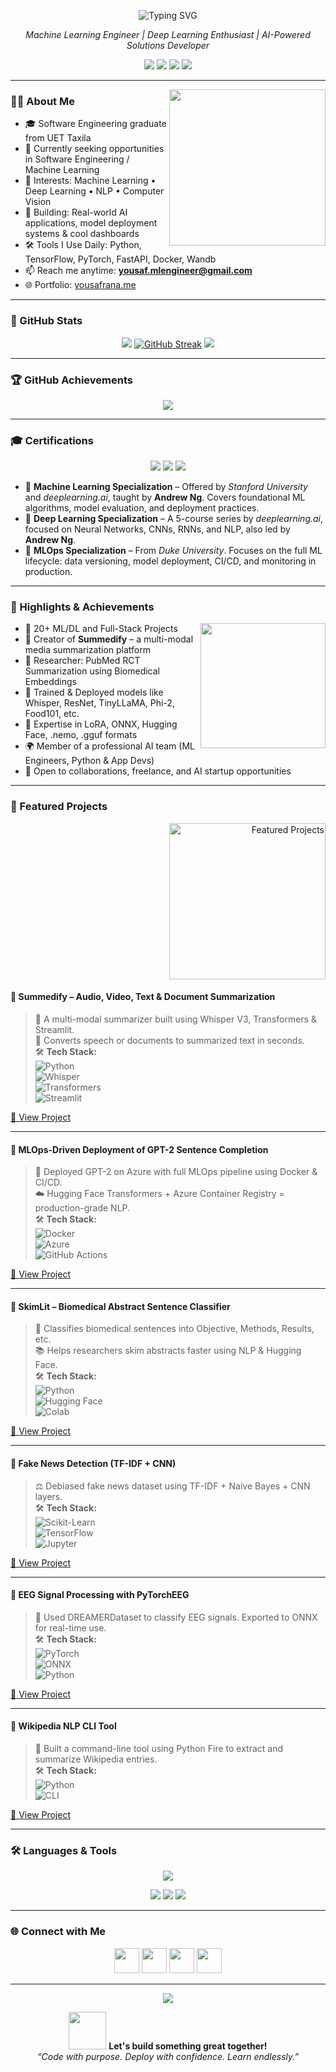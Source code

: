 <!-- Banner with Typing Animation -->
<p align="center">
  <img src="https://readme-typing-svg.demolab.com?font=Fira+Code&size=28&duration=3000&pause=1000&color=F7F7F7&center=true&vCenter=true&width=700&lines=Hi+%F0%9F%91%8B%2C+I'm+MUHAMMAD+YOUSAF+RANA" alt="Typing SVG" />
</p>

<p align="center"><i>Machine Learning Engineer | Deep Learning Enthusiast | AI-Powered Solutions Developer</i></p>

<p align="center">
  <a href="https://github.com/Muhammadyousafrana"><img src="https://img.shields.io/github/followers/Muhammadyousafrana?label=Follow&style=social"></a>
  <a href="mailto:yousaf.mlengineer@gmail.com"><img src="https://img.shields.io/badge/Email-D14836?style=flat&logo=gmail&logoColor=white"></a>
  <a href="https://yousafrana.me/"><img src="https://img.shields.io/badge/Website-Visit-blue?style=flat&logo=google-chrome"></a>
  <a href="https://www.linkedin.com/in/muhammad-yousaf-rana-a96637234/"><img src="https://img.shields.io/badge/LinkedIn-Connect-blue?style=flat&logo=linkedin"></a>
</p>

---

<!-- About Me GIF -->
<img align="right" src="https://media.giphy.com/media/LMt9638dO8dftAjtco/giphy.gif" width="250">

### 👨‍💻 About Me

- 🎓 Software Engineering graduate from UET Taxila  
- 💼 Currently seeking opportunities in Software Engineering / Machine Learning  
- 🧠 Interests: Machine Learning • Deep Learning • NLP • Computer Vision  
- 🚀 Building: Real-world AI applications, model deployment systems & cool dashboards  
- 🛠️ Tools I Use Daily: Python, TensorFlow, PyTorch, FastAPI, Docker, Wandb  
- 📫 Reach me anytime: **yousaf.mlengineer@gmail.com**  
- 🌐 Portfolio: [yousafrana.me](https://yousafrana.me/)  

---

### 🚀 GitHub Stats

<p align="center">
  <img src="https://github-readme-stats.vercel.app/api?username=Muhammadyousafrana&show_icons=true&theme=github_dark" />
  <a href="https://git.io/streak-stats"><img src="https://myousafrana-github-readme-streak-st.vercel.app/?user=Muhammadyousafrana&theme=github-dark-blue" alt="GitHub Streak" /></a>
  <img src="https://github-readme-stats.vercel.app/api/top-langs/?username=Muhammadyousafrana&layout=compact&theme=github_dark" />
</p>

---

### 🏆 GitHub Achievements
<p align="center"> <img src="https://github-profile-trophy.vercel.app/?username=Muhammadyousafrana&theme=darkhub&margin-w=15&no-frame=true" /> </p>

---

### 🎓 Certifications
<p align="center"> <img src="https://img.shields.io/badge/Machine%20Learning%20Specialization-Stanford%20%26%20deeplearning.ai-blue?style=flat-square&logo=Coursera" /> <img src="https://img.shields.io/badge/Deep%20Learning%20Specialization-deeplearning.ai-green?style=flat-square&logo=Coursera" /> <img src="https://img.shields.io/badge/MLOps%20Specialization-Duke%20University-purple?style=flat-square&logo=Coursera" /> </p> <ul> <li>📘 <strong>Machine Learning Specialization</strong> – Offered by <em>Stanford University</em> and <em>deeplearning.ai</em>, taught by <strong>Andrew Ng</strong>. Covers foundational ML algorithms, model evaluation, and deployment practices.</li> <li>🧠 <strong>Deep Learning Specialization</strong> – A 5-course series by <em>deeplearning.ai</em>, focused on Neural Networks, CNNs, RNNs, and NLP, also led by <strong>Andrew Ng</strong>.</li> <li>🔧 <strong>MLOps Specialization</strong> – From <em>Duke University</em>. Focuses on the full ML lifecycle: data versioning, model deployment, CI/CD, and monitoring in production.</li> </ul>

---

### 🏅 Highlights & Achievements

<img align="right" src="https://media.giphy.com/media/26tn33aiTi1jkl6H6/giphy.gif" width="200">

- 📌 20+ ML/DL and Full-Stack Projects  
- 🤖 Creator of **Summedify** – a multi-modal media summarization platform  
- 🧪 Researcher: PubMed RCT Summarization using Biomedical Embeddings  
- 🧠 Trained & Deployed models like Whisper, ResNet, TinyLLaMA, Phi-2, Food101, etc.  
- 🧩 Expertise in LoRA, ONNX, Hugging Face, .nemo, .gguf formats  
- 🌍 Member of a professional AI team (ML Engineers, Python & App Devs)  
- 💼 Open to collaborations, freelance, and AI startup opportunities  

---

### 📂 Featured Projects

<p align="right">
  <img src="https://images.unsplash.com/photo-1600267165785-92ab9c8e7d74?auto=format&fit=crop&w=1000&q=80" alt="Featured Projects" width="250" />
</p>

#### 🧠 Summedify – Audio, Video, Text & Document Summarization  
> 🎥 A multi-modal summarizer built using Whisper V3, Transformers & Streamlit.  
> 🔗 Converts speech or documents to summarized text in seconds.  
> 🛠️ **Tech Stack:**  
> ![Python](https://img.shields.io/badge/Python-3670A0?style=flat&logo=python&logoColor=white)  
> ![Whisper](https://img.shields.io/badge/Whisper-LargeV3-blue?style=flat)  
> ![Transformers](https://img.shields.io/badge/Transformers-HuggingFace-yellow?style=flat&logo=python)  
> ![Streamlit](https://img.shields.io/badge/Streamlit-app-red?style=flat&logo=streamlit)

[🔗 View Project](https://myousafrana-audio-video-transcription.hf.space/docs)

---

#### 🤖 MLOps-Driven Deployment of GPT-2 Sentence Completion  
> 🔧 Deployed GPT-2 on Azure with full MLOps pipeline using Docker & CI/CD.  
> ☁️ Hugging Face Transformers + Azure Container Registry = production-grade NLP.  
> 🛠️ **Tech Stack:**  
> ![Docker](https://img.shields.io/badge/Docker-2496ED?style=flat&logo=docker&logoColor=white)  
> ![Azure](https://img.shields.io/badge/Azure-0078D4?style=flat&logo=microsoftazure&logoColor=white)  
> ![GitHub Actions](https://img.shields.io/badge/GitHub%20Actions-CI%2FCD-blue?style=flat&logo=githubactions)

[🔗 View Project](https://github.com/Muhammadyousafrana/huggingface-azure-acr)

---

#### 🧬 SkimLit – Biomedical Abstract Sentence Classifier  
> 🧠 Classifies biomedical sentences into Objective, Methods, Results, etc.  
> 📚 Helps researchers skim abstracts faster using NLP & Hugging Face.  
> 🛠️ **Tech Stack:**  
> ![Python](https://img.shields.io/badge/Python-3670A0?style=flat&logo=python&logoColor=white)  
> ![Hugging Face](https://img.shields.io/badge/HuggingFace-NLP-yellow?style=flat&logo=huggingface)  
> ![Colab](https://img.shields.io/badge/Colab-Research-orange?style=flat&logo=googlecolab)

[🔗 View Project](https://www.kaggle.com/code/josephengineer112/pub-med-rct-summary)

---

#### 📰 Fake News Detection (TF-IDF + CNN)  
> ⚖️ Debiased fake news dataset using TF-IDF + Naive Bayes + CNN layers.  
> 🛠️ **Tech Stack:**  
> ![Scikit-Learn](https://img.shields.io/badge/Scikit--Learn-FA7C00?style=flat&logo=scikit-learn&logoColor=white)  
> ![TensorFlow](https://img.shields.io/badge/TensorFlow-FF6F00?style=flat&logo=tensorflow&logoColor=white)  
> ![Jupyter](https://img.shields.io/badge/Jupyter-Notebook-orange?style=flat&logo=jupyter)

[🔗 View Project](https://colab.research.google.com/drive/1VmC5n7aAd1Kq_SacJsYg3hBx6MjNTxET?usp=sharing)

---

#### 🧠 EEG Signal Processing with PyTorchEEG  
> 🧪 Used DREAMERDataset to classify EEG signals. Exported to ONNX for real-time use.  
> 🛠️ **Tech Stack:**  
> ![PyTorch](https://img.shields.io/badge/PyTorch-EEG-red?style=flat&logo=pytorch)  
> ![ONNX](https://img.shields.io/badge/ONNX-export-blue?style=flat&logo=onnx)  
> ![Python](https://img.shields.io/badge/Python-3.10-blue?style=flat&logo=python)

[🔗 View Project](https://colab.research.google.com/drive/1QYzbt_zX_pZO2LWkt_aumfYf9Maqb8Rn?usp=sharing)

---

#### 🧾 Wikipedia NLP CLI Tool  
> 🧰 Built a command-line tool using Python Fire to extract and summarize Wikipedia entries.  
> 🛠️ **Tech Stack:**  
> ![Python](https://img.shields.io/badge/Python-Fire-yellow?style=flat&logo=python)  
> ![CLI](https://img.shields.io/badge/Command--Line-App-lightgrey?style=flat)

[🔗 View Project](https://github.com/Muhammadyousafrana/NLP_project_with_python_Fire)

---

### 🛠️ Languages & Tools

<p align="center">
  <img src="https://skillicons.dev/icons?i=python,pytorch,tensorflow,docker,git,fastapi,streamlit,huggingface" />
</p>

<p align="center">
  <img src="https://img.shields.io/badge/Machine%20Learning-Expert-green?style=flat-square&logo=python">
  <img src="https://img.shields.io/badge/Deep%20Learning-TensorFlow%2FPyTorch-blue?style=flat-square">
  <img src="https://img.shields.io/badge/Deployed%20Apps-10%2B-success?style=flat-square">
</p>

---

### 🌐 Connect with Me

<p align="center">
  <a href="mailto:yousaf.mlengineer@gmail.com"><img src="https://img.icons8.com/color/48/000000/gmail.png" height="40"/></a>
  <a href="https://yousafrana.me/"><img src="https://img.icons8.com/color/48/000000/domain.png" height="40"/></a>
  <a href="https://github.com/Muhammadyousafrana"><img src="https://img.icons8.com/material-rounded/48/000000/github.png" height="40"/></a>
  <a href="https://www.linkedin.com/in/muhammad-yousaf-rana-a96637234/"><img src="https://img.icons8.com/color/48/000000/linkedin.png" height="40"/></a>
</p>

---

<p align="center">
  <img src="https://komarev.com/ghpvc/?username=Muhammadyousafrana&label=Profile+Views&color=blue&style=flat" />
</p>

<p align="center">
  <img src="https://media.giphy.com/media/hvRJCLFzcasrR4ia7z/giphy.gif" width="60">
  <strong>Let's build something great together!</strong><br/>
  <em>“Code with purpose. Deploy with confidence. Learn endlessly.”</em>
</p>
